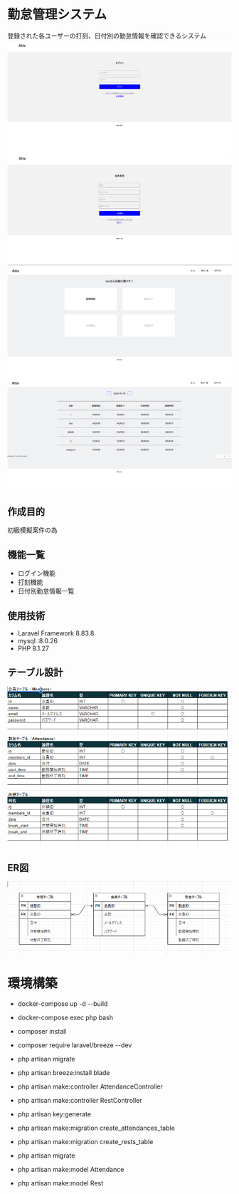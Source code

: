 # 勤怠管理システム
登録された各ユーザーの打刻、日付別の勤怠情報を確認できるシステム
![サンプル画像](https://github.com/ta8i2ga/ams/blob/main/img/%E3%82%B9%E3%82%AF%E3%83%AA%E3%83%BC%E3%83%B3%E3%82%B7%E3%83%A7%E3%83%83%E3%83%88%202024-03-18%20215725.png)
![サンプル画像](https://github.com/ta8i2ga/ams/blob/main/img/%E3%82%B9%E3%82%AF%E3%83%AA%E3%83%BC%E3%83%B3%E3%82%B7%E3%83%A7%E3%83%83%E3%83%88%202024-03-18%20215932.png)
![サンプル画像](https://github.com/ta8i2ga/ams/blob/main/img/%E3%82%B9%E3%82%AF%E3%83%AA%E3%83%BC%E3%83%B3%E3%82%B7%E3%83%A7%E3%83%83%E3%83%88%202024-03-18%20215740.png)
![サンプル画像](https://github.com/ta8i2ga/ams/blob/main/img/%E3%82%B9%E3%82%AF%E3%83%AA%E3%83%BC%E3%83%B3%E3%82%B7%E3%83%A7%E3%83%83%E3%83%88%202024-03-18%20215807.png)
## 作成目的
初級模擬案件の為

## 機能一覧
* ログイン機能
* 打刻機能
* 日付別勤怠情報一覧

## 使用技術
* Laravel Framework 8.83.8
* mysql :8.0.26
* PHP 8.1.27

## テーブル設計
![サンプル画像](https://github.com/ta8i2ga/ams/blob/main/img/%E3%82%B9%E3%82%AF%E3%83%AA%E3%83%BC%E3%83%B3%E3%82%B7%E3%83%A7%E3%83%83%E3%83%88%202024-03-18%20215330.png)
## ER図
![サンプル画像](https://github.com/ta8i2ga/ams/blob/main/img/%E3%82%B9%E3%82%AF%E3%83%AA%E3%83%BC%E3%83%B3%E3%82%B7%E3%83%A7%E3%83%83%E3%83%88%202024-03-18%20215315.png)
# 環境構築
* docker-compose up -d --build
* docker-compose exec php bash

* composer install
* composer require laravel/breeze --dev
* php artisan migrate

* php artisan breeze:install blade
* php artisan make:controller AttendanceController
* php artisan make:controller RestController
* php artisan key:generate
* php artisan make:migration create_attendances_table
* php artisan make:migration create_rests_table
* php artisan migrate
* php artisan make:model Attendance
* php artisan make:model Rest
